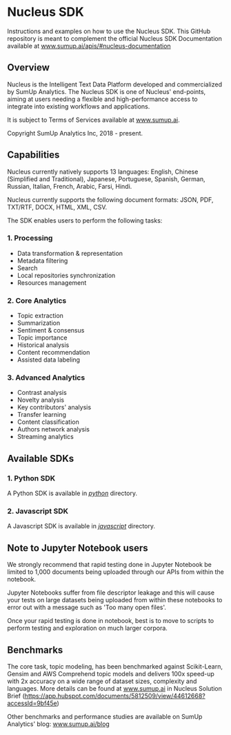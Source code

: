# Nucleus SDK
Instructions and examples on how to use the Nucleus SDK. This GitHub repository is meant to complement the official Nucleus SDK Documentation available at www.sumup.ai/apis/#nucleus-documentation

## Overview
Nucleus is the Intelligent Text Data Platform developed and commercialized by SumUp Analytics.
The Nucleus SDK is one of Nucleus' end-points, aiming at users needing a flexible and high-performance access to integrate into existing workflows and applications.

It is subject to Terms of Services available at www.sumup.ai. 

Copyright SumUp Analytics Inc, 2018 - present.

## Capabilities
Nucleus currently natively supports 13 languages: English, Chinese (Simplified and Traditional), Japanese, 
Portuguese, Spanish, German, Russian, Italian, French, Arabic, Farsi, Hindi.

Nucleus currently supports the following document formats: JSON, PDF, TXT/RTF, DOCX, HTML, XML, CSV.

The SDK enables users to perform the following tasks:
### 1. Processing
* Data transformation & representation
* Metadata filtering
* Search
* Local repositories synchronization
* Resources management

### 2. Core Analytics
* Topic extraction
* Summarization
* Sentiment & consensus
* Topic importance
* Historical analysis
* Content recommendation
* Assisted data labeling

### 3. Advanced Analytics
* Contrast analysis
* Novelty analysis
* Key contributors' analysis
* Transfer learning
* Content classification
* Authors network analysis
* Streaming analytics

## Available SDKs
### 1. Python SDK
A Python SDK is available in [*python*](python) directory.

### 2. Javascript SDK
A Javascript SDK is available in [*javascript*](javascript) directory.

## Note to Jupyter Notebook users
We strongly recommend that rapid testing done in Jupyter Notebook be limited to 
1,000 documents being uploaded through our APIs from within the notebook.

Jupyter Notebooks suffer from file descriptor leakage and this will cause your 
tests on large datasets being uploaded from within these notebooks to error out 
with a message such as 'Too many open files'.

Once your rapid testing is done in notebook, best is to move to scripts to perform 
testing and exploration on much larger corpora.

## Benchmarks
The core task, topic modeling, has been benchmarked against Scikit-Learn, Gensim 
and AWS Comprehend topic models and delivers 100x speed-up with 2x accuracy on a 
wide range of dataset sizes, complexity and languages. More details can be found 
at www.sumup.ai in Nucleus Solution Brief (https://app.hubspot.com/documents/5812509/view/44612668?accessId=9bf45e)

Other benchmarks and performance studies are available on SumUp Analytics' blog: www.sumup.ai/blog
